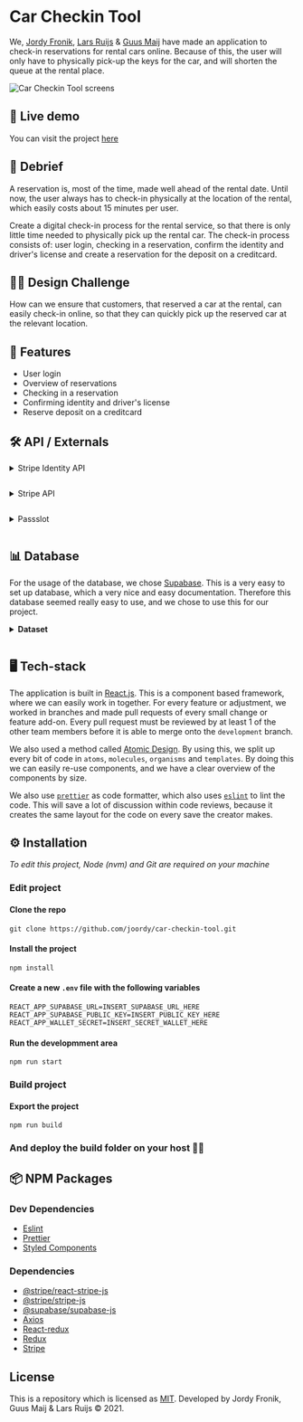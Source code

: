 # **Car Checkin Tool**

We, [Jordy Fronik](https://github.com/joordy), [Lars Ruijs](https://github.com/lars-ruijs) & [Guus Maij](https://github.com/tsjuusmei) have made an application to check-in reservations for rental cars online. Because of this, the user will only have to physically pick-up the keys for the car, and will shorten the queue at the rental place.

![Car Checkin Tool screens](https://user-images.githubusercontent.com/48051912/122197009-0fc74300-ce98-11eb-903f-2cf45c2dbb62.jpg)

## 🚀 **Live demo**

You can visit the project [here](https://car-checkin-tool.netlify.app/)

## 📄 **Debrief**

A reservation is, most of the time, made well ahead of the rental date. Until now, the user always has to check-in physically at the location of the rental, which easily costs about 15 minutes per user.

Create a digital check-in process for the rental service, so that there is only little time needed to physically pick up the rental car. The check-in process consists of: user login, checking in a reservation, confirm the identity and driver's license and create a reservation for the deposit on a creditcard.

## ✍🏼 **Design Challenge**

How can we ensure that customers, that reserved a car at the rental, can easily check-in online, so that they can quickly pick up the reserved car at the relevant location.

## 🔦 **Features**

-   User login
-   Overview of reservations
-   Checking in a reservation
-   Confirming identity and driver's license
-   Reserve deposit on a creditcard

## 🛠 **API / Externals**

<details style="margin: 1em 0;">
  <summary style="margin: 1em 0;">Stripe Identity API</summary>

To confirm the identity and driver's license of the user(s), we use [Stripe Identity API](https://stripe.com/docs/identity). This service easily can easily the identity and driver's license for us.

</details>

<details style="margin: 1em 0;">
  <summary style="margin: 1em 0;">Stripe API</summary>

To assure the reserve deposit on a creditcard, we use [Stripe API](https://stripe.com/docs/api).

</details>

<details style="margin: 1em 0;">
  <summary style="margin: 1em 0;">Passslot</summary>

To add a checked-in reservation to a user's Apple Wallet, we use [Passslot](https://www.passslot.com/developer/api/resources).

</details>

## 📊 **Database**

For the usage of the database, we chose [Supabase](https://supabase.io/). This is a very easy to set up database, which a very nice and easy documentation. Therefore this database seemed really easy to use, and we chose to use this for our project.

<details style="margin: 1em 0;">
  <summary style="margin: 1em 0;"><strong>Dataset</strong></summary>

For this project we needed to store the users and their reservations, with all of the associated information:

```js
const user = {
    firstName: 'Kelly ',
    lastName: 'De Jong',
    email: 'kellydejong@gmail.com',
    password: 'Welkom123',
    phoneNumber: '+31 6 12345678',
    birthDate: '01-01-1997',
    userID: '3ad91773-3c2f-4907-b816-ae7c95c56077',
    carResOne: {
        class: 'Electric',
        qrCode: true,
        carImage: 'https://linkgoestoimage.png',
        checkedIn: false,
        driverOne: {
            role: 'hoofdbestuurder',
            driver: 'Kelly de Jong',
            method: '',
            verified: false,
        },
        driverTwo: {
            role: 'extra',
            driver: 'Lars Ruijs',
            method: '',
            verified: false,
        },
        otherInfo: {
            freeKM: 600,
            deposit: 500,
            ownRisk: 450,
            priceExtraKM: 0.3,
        },
        rentPrice: 600,
        handInDate: '29-06-2921',
        handInTime: '17:00:00',
        pickUpDate: '19-06-2021',
        pickUpTime: '09:00:00',
        extraDriver: 0,
        paidDeposit: {
            paid: true,
            method: 'card',
        },
        lowerOwnRisk: false,
        orderDetails: true,
        reservationID: 'bcf67557-43d7-4b64-9e41-927be4c67d48',
        handInLocation: 'Amsterdam, Overtoom',
        pickUpLocation: 'Amsterdam, Overtoom',
        walletSerialNumber: '09c37531-01d7-47bb-9a6a-51f51781de28',
        verificationProcess: false,
    },
    carResTwo: {
        carImage: 'https://linkgoestoimage.png',
        reservationID: 'af634c1f-a204-4129-bdbe-0138b844f1f2',
        checkedIn: false,
        pickUpLocation: 'Amsterdam, Overtoom',
        pickUpDate: '16-06-2021',
        pickUpTime: '09:00:00',
        handInLocation: 'Amsterdam, Overtoom',
        handInDate: '18-06-2921',
        handInTime: '17:00:00',
        class: 'C',
        rentPrice: 600,
        extraDriver: 0,
        lowerOwnRisk: false,
        otherInfo: {
            ownRisk: 450,
            deposit: 500,
            freeKM: 600,
            priceExtraKM: 0.3,
        },
        orderDetails: false,
        driverOne: {
            driver: 'Kelly de Jong',
            role: 'hoofdbestuurder',
            method: 'location',
            verified: false,
        },
        verificationProcess: false,
        paidDeposit: {
            method: 'location',
            paid: false,
        },
        qrCode: Boolean,
        walletSerialNumber: 'String',
    },
    carResThree: {
        carImage: 'https://linkgoestoimage.png',
        reservationID: '35063e58-478d-472b-9eb5-fcfe877e07a1',
        checkedIn: false,
        pickUpLocation: 'Amsterdam, Overtoom',
        pickUpDate: '18-06-2021',
        pickUpTime: '09:00:00',
        handInLocation: 'Amsterdam, Overtoom',
        handInDate: '20-06-2921',
        handInTime: '17:00:00',
        class: 'A',
        rentPrice: 600,
        extraDriver: 0,
        lowerOwnRisk: false,
        otherInfo: {
            ownRisk: 450,
            deposit: 500,
            freeKM: 600,
            priceExtraKM: 0.3,
        },
        orderDetails: false,
        driverOne: {
            driver: 'Kelly de Jong',
            role: 'hoofdbestuurder',
            method: 'location',
            verified: false,
        },
        driverTwo: {
            driver: 'Lars Ruijs',
            role: 'extra',
            method: 'location',
            verified: false,
        },
        verificationProcess: false,
        paidDeposit: {
            method: 'location',
            paid: false,
        },
        qrCode: Boolean,
        walletSerialNumber: 'String',
    },
}
```

</details>

## 🖥 **Tech-stack**

The application is built in [React.js](https://reactjs.org/). This is a component based framework, where we can easily work in together.
For every feature or adjustment, we worked in branches and made pull requests of every small change or feature add-on. Every pull request must be reviewed by at least 1 of the other team members before it is able to merge onto the `development` branch.

We also used a method called [Atomic Design](https://bradfrost.com/blog/post/atomic-web-design/). By using this, we split up every bit of code in `atoms`, `molecules`, `organisms` and `templates`. By doing this we can easily re-use components, and we have a clear overview of the components by size.

We also use [`prettier`](https://prettier.io/) as code formatter, which also uses [`eslint`](https://eslint.org/) to lint the code. This will save a lot of discussion within code reviews, because it creates the same layout for the code on every save the creator makes.

## ⚙️ **Installation**

_To edit this project, Node (nvm) and Git are required on your machine_

### **Edit project**

#### **Clone the repo**

```
git clone https://github.com/joordy/car-checkin-tool.git
```

#### **Install the project**

```
npm install
```

#### **Create a new `.env` file with the following variables**

```
REACT_APP_SUPABASE_URL=INSERT_SUPABASE_URL_HERE
REACT_APP_SUPABASE_PUBLIC_KEY=INSERT_PUBLIC_KEY_HERE
REACT_APP_WALLET_SECRET=INSERT_SECRET_WALLET_HERE
```

#### **Run the developmment area**

```
npm run start
```

### **Build project**

#### **Export the project**

```
npm run build
```

### **And deploy the build folder on your host** 🎉🎉

## 📦 **NPM Packages**

### **Dev Dependencies**

-   [Eslint](https://www.npmjs.com/package/eslint)
-   [Prettier](https://www.npmjs.com/package/prettier)
-   [Styled Components](https://www.npmjs.com/package/styled-components)

### **Dependencies**

-   [@stripe/react-stripe-js](https://www.npmjs.com/package/@stripe/react-stripe-js)
-   [@stripe/stripe-js](https://www.npmjs.com/package/@stripe/stripe-js)
-   [@supabase/supabase-js](https://www.npmjs.com/package/@supabase/supabase-js)
-   [Axios](https://www.npmjs.com/package/axios)
-   [React-redux](https://www.npmjs.com/package/react-redux)
-   [Redux](https://www.npmjs.com/package/redux)
-   [Stripe](https://www.npmjs.com/package/stripe)

## **License**

This is a repository which is licensed as [MIT](). Developed by Jordy Fronik, Guus Maij & Lars Ruijs ©️ 2021.

<!-- # Car Checkin Tool

## Tech-stack

The application is built in [React.js](https://reactjs.org/). This is a component based framework, where we can easily work in together.
For every feature or adjustment, we worked in branches and made pull requests of every small change or feature add-on. Every pull request must be reviewed by at least 1 of the other team members before it is able to merge onto the `development` branch.

We also used a method called [atomic webdesign](https://github.com/danilowoz/react-atomic-design). By using this, we split up every bit of code in `atoms`, `molecules`, `organisms` and `templates`. By doing this we can easily re-use components, and we have a clear overview of the components by size.

We also use [`prettier`](https://prettier.io/) as code formatter, which also uses [`eslint`](https://eslint.org/) to lint the code. This will save a lot of discussion within code reviews, because it creates the same layout for the code on every save the creator makes.

## Installation

*Use the following commands in a terminal*

1. Clone the repo

```
git clone https://github.com/joordy/car-checkin-tool.git
```

2. Navigate to the `client` folder

```
cd ./client
```

3. Create a `.env` file (in the `client` folder) with the following variables for the database and wallet connection:

```
REACT_APP_SUPABASE_URL=INSERT_SUPABASE_URL_HERE
REACT_APP_SUPABASE_PUBLIC_KEY=INSERT_PUBLIC_KEY_HERE
REACT_APP_WALLET_SECRET=INSERT_SECRET_WALLET_HERE
```

4. Install packages

```

npm install

```

5. Navigate to the `server` folder

```

cd ../server

```

6. Create a `.env` file (in the `server` folder) with the following variables for the wallet connection:

```

WALLET_URL=INSERT_WALLET_URL_HERE
WALLET_SECRET=INSERT_WALLET_SECRET_HERE
SENDGRID_API_KEY=INSERT_SENDGRID_API_KEY_HERE

```

7. Install packages

```

npm install

```

8. Run the application (from within the `server` folder)

```

npm run dev

```

## License

[![License: MIT](https://img.shields.io/badge/License-MIT-yellow.svg)](https://opensource.org/licenses/MIT)
``` -->
